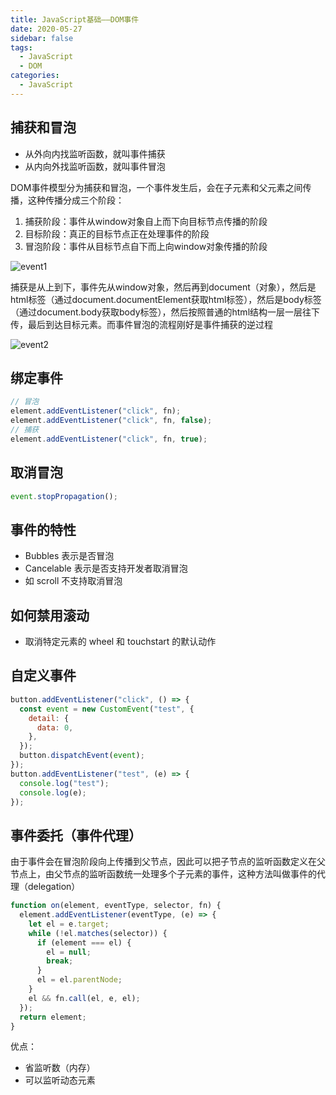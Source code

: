 ```yaml
---
title: JavaScript基础——DOM事件
date: 2020-05-27
sidebar: false
tags:
  - JavaScript
  - DOM
categories:
  - JavaScript
---
```


## 捕获和冒泡

- 从外向内找监听函数，就叫事件捕获
- 从内向外找监听函数，就叫事件冒泡

DOM事件模型分为捕获和冒泡，一个事件发生后，会在子元素和父元素之间传播，这种传播分成三个阶段：

1. 捕获阶段：事件从window对象自上而下向目标节点传播的阶段
2. 目标阶段：真正的目标节点正在处理事件的阶段
3. 冒泡阶段：事件从目标节点自下而上向window对象传播的阶段

<!-- more -->

![event1](https://user-gold-cdn.xitu.io/2018/11/9/166f81f3e0d2d1ca?imageView2/0/w/1280/h/960/format/webp/ignore-error/1)

捕获是从上到下，事件先从window对象，然后再到document（对象），然后是html标签（通过document.documentElement获取html标签），然后是body标签（通过document.body获取body标签），然后按照普通的html结构一层一层往下传，最后到达目标元素。而事件冒泡的流程刚好是事件捕获的逆过程


![event2](https://i.loli.net/2020/05/27/N1TulODL27c3gkx.png)

## 绑定事件

```javascript
// 冒泡
element.addEventListener("click", fn);
element.addEventListener("click", fn, false);
// 捕获
element.addEventListener("click", fn, true);
```

## 取消冒泡

```javascript
event.stopPropagation();
```

## 事件的特性

- Bubbles 表示是否冒泡
- Cancelable 表示是否支持开发者取消冒泡
- 如 scroll 不支持取消冒泡

## 如何禁用滚动

- 取消特定元素的 wheel 和 touchstart 的默认动作

## 自定义事件

```javascript
button.addEventListener("click", () => {
  const event = new CustomEvent("test", {
    detail: {
      data: 0,
    },
  });
  button.dispatchEvent(event);
});
button.addEventListener("test", (e) => {
  console.log("test");
  console.log(e);
});
```

## 事件委托（事件代理）

由于事件会在冒泡阶段向上传播到父节点，因此可以把子节点的监听函数定义在父节点上，由父节点的监听函数统一处理多个子元素的事件，这种方法叫做事件的代理（delegation）

```javascript
function on(element, eventType, selector, fn) {
  element.addEventListener(eventType, (e) => {
    let el = e.target;
    while (!el.matches(selector)) {
      if (element === el) {
        el = null;
        break;
      }
      el = el.parentNode;
    }
    el && fn.call(el, e, el);
  });
  return element;
}
```

优点：

- 省监听数（内存）
- 可以监听动态元素

